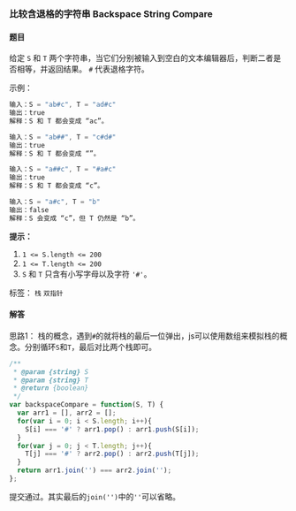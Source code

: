 ### 比较含退格的字符串  Backspace String Compare 

#### 题目

给定 `S` 和 `T` 两个字符串，当它们分别被输入到空白的文本编辑器后，判断二者是否相等，并返回结果。 `#` 代表退格字符。 

示例：

```javascript
输入：S = "ab#c", T = "ad#c"
输出：true
解释：S 和 T 都会变成 “ac”。

输入：S = "ab##", T = "c#d#"
输出：true
解释：S 和 T 都会变成 “”。

输入：S = "a##c", T = "#a#c"
输出：true
解释：S 和 T 都会变成 “c”。

输入：S = "a#c", T = "b"
输出：false
解释：S 会变成 “c”，但 T 仍然是 “b”。
```

**提示：**

1. `1 <= S.length <= 200`
2. `1 <= T.length <= 200`
3. `S` 和 `T` 只含有小写字母以及字符 `'#'`。

标签： `栈` `双指针`

#### 解答

思路1： 栈的概念，遇到`#`的就将栈的最后一位弹出，js可以使用数组来模拟栈的概念。分别循环`S`和`T`，最后对比两个栈即可。

```javascript
/**
 * @param {string} S
 * @param {string} T
 * @return {boolean}
 */
var backspaceCompare = function(S, T) {
  var arr1 = [], arr2 = [];
  for(var i = 0; i < S.length; i++){
    S[i] === '#' ? arr1.pop() : arr1.push(S[i]);
  }
  for(var j = 0; j < T.length; j++){
    T[j] === '#' ? arr2.pop() : arr2.push(T[j]);
  }
  return arr1.join('') === arr2.join('');
};
```

提交通过。其实最后的`join('')`中的`''`可以省略。
